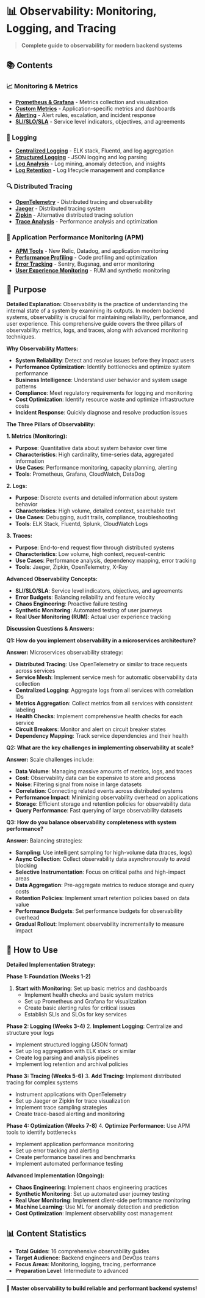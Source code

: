 # 📊 Observability: Monitoring, Logging, and Tracing

> **Complete guide to observability for modern backend systems**

## 📚 **Contents**

### **📈 Monitoring & Metrics**

- [**Prometheus & Grafana**](PrometheusGrafana.md/) - Metrics collection and visualization
- [**Custom Metrics**](CustomMetrics.md/) - Application-specific metrics and dashboards
- [**Alerting**](Alerting.md/) - Alert rules, escalation, and incident response
- [**SLI/SLO/SLA**](SLISLOSLA.md/) - Service level indicators, objectives, and agreements

### **📝 Logging**

- [**Centralized Logging**](CentralizedLogging.md/) - ELK stack, Fluentd, and log aggregation
- [**Structured Logging**](StructuredLogging.md/) - JSON logging and log parsing
- [**Log Analysis**](LogAnalysis.md/) - Log mining, anomaly detection, and insights
- [**Log Retention**](LogRetention.md/) - Log lifecycle management and compliance

### **🔍 Distributed Tracing**

- [**OpenTelemetry**](OpenTelemetry.md/) - Distributed tracing and observability
- [**Jaeger**](Jaeger.md/) - Distributed tracing system
- [**Zipkin**](Zipkin.md/) - Alternative distributed tracing solution
- [**Trace Analysis**](TraceAnalysis.md/) - Performance analysis and optimization

### **🎯 Application Performance Monitoring (APM)**

- [**APM Tools**](APMTools.md/) - New Relic, Datadog, and application monitoring
- [**Performance Profiling**](PerformanceProfiling.md/) - Code profiling and optimization
- [**Error Tracking**](ErrorTracking.md/) - Sentry, Bugsnag, and error monitoring
- [**User Experience Monitoring**](UserExperienceMonitoring.md/) - RUM and synthetic monitoring

## 🎯 **Purpose**

**Detailed Explanation:**
Observability is the practice of understanding the internal state of a system by examining its outputs. In modern backend systems, observability is crucial for maintaining reliability, performance, and user experience. This comprehensive guide covers the three pillars of observability: metrics, logs, and traces, along with advanced monitoring techniques.

**Why Observability Matters:**

- **System Reliability**: Detect and resolve issues before they impact users
- **Performance Optimization**: Identify bottlenecks and optimize system performance
- **Business Intelligence**: Understand user behavior and system usage patterns
- **Compliance**: Meet regulatory requirements for logging and monitoring
- **Cost Optimization**: Identify resource waste and optimize infrastructure costs
- **Incident Response**: Quickly diagnose and resolve production issues

**The Three Pillars of Observability:**

**1. Metrics (Monitoring):**

- **Purpose**: Quantitative data about system behavior over time
- **Characteristics**: High cardinality, time-series data, aggregated information
- **Use Cases**: Performance monitoring, capacity planning, alerting
- **Tools**: Prometheus, Grafana, CloudWatch, DataDog

**2. Logs:**

- **Purpose**: Discrete events and detailed information about system behavior
- **Characteristics**: High volume, detailed context, searchable text
- **Use Cases**: Debugging, audit trails, compliance, troubleshooting
- **Tools**: ELK Stack, Fluentd, Splunk, CloudWatch Logs

**3. Traces:**

- **Purpose**: End-to-end request flow through distributed systems
- **Characteristics**: Low volume, high context, request-centric
- **Use Cases**: Performance analysis, dependency mapping, error tracking
- **Tools**: Jaeger, Zipkin, OpenTelemetry, X-Ray

**Advanced Observability Concepts:**

- **SLI/SLO/SLA**: Service level indicators, objectives, and agreements
- **Error Budgets**: Balancing reliability and feature velocity
- **Chaos Engineering**: Proactive failure testing
- **Synthetic Monitoring**: Automated testing of user journeys
- **Real User Monitoring (RUM)**: Actual user experience tracking

**Discussion Questions & Answers:**

**Q1: How do you implement observability in a microservices architecture?**

**Answer:** Microservices observability strategy:

- **Distributed Tracing**: Use OpenTelemetry or similar to trace requests across services
- **Service Mesh**: Implement service mesh for automatic observability data collection
- **Centralized Logging**: Aggregate logs from all services with correlation IDs
- **Metrics Aggregation**: Collect metrics from all services with consistent labeling
- **Health Checks**: Implement comprehensive health checks for each service
- **Circuit Breakers**: Monitor and alert on circuit breaker states
- **Dependency Mapping**: Track service dependencies and their health

**Q2: What are the key challenges in implementing observability at scale?**

**Answer:** Scale challenges include:

- **Data Volume**: Managing massive amounts of metrics, logs, and traces
- **Cost**: Observability data can be expensive to store and process
- **Noise**: Filtering signal from noise in large datasets
- **Correlation**: Connecting related events across distributed systems
- **Performance Impact**: Minimizing observability overhead on applications
- **Storage**: Efficient storage and retention policies for observability data
- **Query Performance**: Fast querying of large observability datasets

**Q3: How do you balance observability completeness with system performance?**

**Answer:** Balancing strategies:

- **Sampling**: Use intelligent sampling for high-volume data (traces, logs)
- **Async Collection**: Collect observability data asynchronously to avoid blocking
- **Selective Instrumentation**: Focus on critical paths and high-impact areas
- **Data Aggregation**: Pre-aggregate metrics to reduce storage and query costs
- **Retention Policies**: Implement smart retention policies based on data value
- **Performance Budgets**: Set performance budgets for observability overhead
- **Gradual Rollout**: Implement observability incrementally to measure impact

## 🚀 **How to Use**

**Detailed Implementation Strategy:**

**Phase 1: Foundation (Weeks 1-2)**

1. **Start with Monitoring**: Set up basic metrics and dashboards
   - Implement health checks and basic system metrics
   - Set up Prometheus and Grafana for visualization
   - Create basic alerting rules for critical issues
   - Establish SLIs and SLOs for key services

**Phase 2: Logging (Weeks 3-4)** 2. **Implement Logging**: Centralize and structure your logs

- Implement structured logging (JSON format)
- Set up log aggregation with ELK stack or similar
- Create log parsing and analysis pipelines
- Implement log retention and archival policies

**Phase 3: Tracing (Weeks 5-6)** 3. **Add Tracing**: Implement distributed tracing for complex systems

- Instrument applications with OpenTelemetry
- Set up Jaeger or Zipkin for trace visualization
- Implement trace sampling strategies
- Create trace-based alerting and monitoring

**Phase 4: Optimization (Weeks 7-8)** 4. **Optimize Performance**: Use APM tools to identify bottlenecks

- Implement application performance monitoring
- Set up error tracking and alerting
- Create performance baselines and benchmarks
- Implement automated performance testing

**Advanced Implementation (Ongoing):**

- **Chaos Engineering**: Implement chaos engineering practices
- **Synthetic Monitoring**: Set up automated user journey testing
- **Real User Monitoring**: Implement client-side performance monitoring
- **Machine Learning**: Use ML for anomaly detection and prediction
- **Cost Optimization**: Implement observability cost management

## 📊 **Content Statistics**

- **Total Guides**: 16 comprehensive observability guides
- **Target Audience**: Backend engineers and DevOps teams
- **Focus Areas**: Monitoring, logging, tracing, performance
- **Preparation Level**: Intermediate to advanced

---

**🎉 Master observability to build reliable and performant backend systems!**
